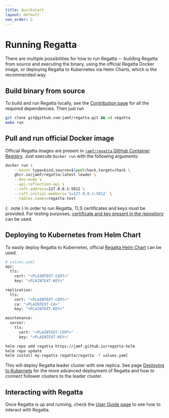 ```yaml
---
title: Quickstart
layout: default
nav_order: 2
---
```


# Running Regatta

There are multiple possibilities for how to run Regatta -- building Regatta from source and executing the binary,
using the official Regatta Docker image, or deploying Regatta to Kubernetes via Helm Charts, which is the
recommended way.

## Build binary from source

To build and run Regatta locally, see the [Contribution page](/contributing) for all
the required dependencies. Then just run

```bash
git clone git@github.com:jamf/regatta.git && cd regatta
make run
```

## Pull and run official Docker image

Official Regatta images are present in
[`jamf/regatta` GitHub Container Registry](https://github.com/jamf/regatta/pkgs/container/regatta).
Just execute `Docker run` with the following arguments:

```bash
docker run \
    --mount type=bind,source=$(pwd)/hack,target=/hack \
    ghcr.io/jamf/regatta:latest leader \
    --dev-mode \
    --api.reflection-api \
    --raft.address=127.0.0.1:5012 \
    --raft.initial-members='1=127.0.0.1:5012' \
    --tables.names=regatta-test
```

{: .note }
In order to run Regatta, TLS certificates and keys must be provided. For testing purposes,
[certificate and key present in the repository](https://github.com/jamf/regatta/tree/cfc58f0205484b0c8a24c7cbcc0be8563b7cf6a5/hack)
can be used.

## Deploying to Kubernetes from Helm Chart

To easily deploy Regatta to Kubernetes, official [Regatta Helm Chart](https://github.com/jamf/regatta-helm) can be used.

```bash
# values.yaml
api:
  tls:
    cert: "<PLAINTEXT-CERT>"
    key: "<PLAINTEXT-KEY>"

replication:
  tls:
    cert: "<PLAINTEXT-CERT>"
    ca: "<PLAINTEXT-CA>"
    key: "<PLAINTEXT-KEY>"

maintenance:
  server:
    tls:
      cert: "<PLAINTEXT-CERT>"
      key: "<PLAINTEXT-KEY>"
```

```bash
helm repo add regatta https://jamf.github.io/regatta-helm
helm repo update
helm install my-regatta regatta/regatta -f values.yaml
```

This will deploy Regatta leader cluster with one replica. See page
[Deploying to Kubernets](/operations_guide/deploying_to_kubernetes/) for the more advanced deployment
of Regatta and how to connect follower clusters to the leader cluster.

## Interacting with Regatta

Once Regatta is up and running, check the [User Guide page](/user_guide) to see how
to interact with Regatta.
